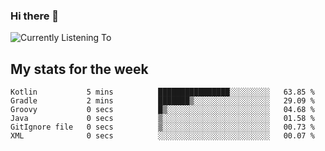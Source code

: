 ### Hi there 👋

![Currently Listening To](https://lastfm-recently-played.vercel.app/api?user=lynziee)

## My stats for the week
<!--START_SECTION:waka-->

```text
Kotlin           5 mins          ████████████████░░░░░░░░░   63.85 %
Gradle           2 mins          ███████▒░░░░░░░░░░░░░░░░░   29.09 %
Groovy           0 secs          █▒░░░░░░░░░░░░░░░░░░░░░░░   04.68 %
Java             0 secs          ▒░░░░░░░░░░░░░░░░░░░░░░░░   01.58 %
GitIgnore file   0 secs          ▒░░░░░░░░░░░░░░░░░░░░░░░░   00.73 %
XML              0 secs          ░░░░░░░░░░░░░░░░░░░░░░░░░   00.07 %
```

<!--END_SECTION:waka-->
